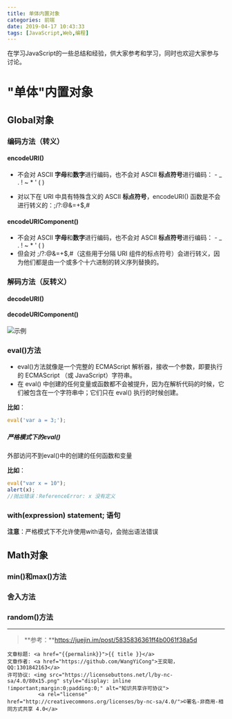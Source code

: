 ```yaml
---
title: 单体内置对象
categories: 前端
date: 2019-04-17 10:43:33
tags: [JavaScript,Web,编程]
---
```

在学习JavaScript的一些总结和经验，供大家参考和学习，同时也欢迎大家参与讨论。

<!--more-->


# "单体"内置对象

## Global对象

### 编码方法（转义）

#### encodeURI()

- 不会对 ASCII **字母**和**数字**进行编码，也不会对 ASCII **标点符号**进行编码： - _ . ! ~ * ' ( ) 

- 对以下在 URI 中具有特殊含义的 ASCII **标点符号**，encodeURI() 函数是不会进行转义的：;/?:@&=+$,#

#### encodeURIComponent()

- 不会对 ASCII **字母**和**数字**进行编码，也不会对 ASCII **标点符号**进行编码： - _ . ! ~ * ' ( ) 
- 但会对   ;/?:@&=+$,#（这些用于分隔 URI 组件的标点符号）会进行转义，因为他们都是由一个或多个十六进制的转义序列替换的。

### 解码方法（反转义）

#### decodeURI()

#### decodeURIComponent()

![示例](https://lc-gold-cdn.xitu.io/6f5dace798f2d7763cc9.png?imageslim )


### eval()方法

-  eval()方法就像是一个完整的 ECMAScript 解析器，接收一个参数，即要执行的 ECMAScript （或 JavaScript）字符串。
- 在 eval() 中创建的任何变量或函数都不会被提升，因为在解析代码的时候，它们被包含在一个字符串中；它们只在 eval() 执行的时候创建。

**比如**：

```javascript
eval('var a = 3;');
```



##### 严格模式下的eval()

外部访问不到eval()中的创建的任何函数和变量

**比如**：

```javascript
eval("var x = 10");
alert(x);
//抛出错误：ReferenceError: x 没有定义
```

### with(expression) statement; 语句

**注意**：严格模式下不允许使用with语句，会抛出语法错误


## Math对象

### min()和max()方法

### 舍入方法

### random()方法

---------------------

> **参考：**https://juejin.im/post/5835836361ff4b0061f38a5d


><span style="font-size:12px">
	文章标题: <a href="{{permalink}}">{{ title }}</a>
	文章作者: <a href="https://github.com/WangYiCong">王奕聪，QQ:1301842163</a>  
	许可协议: <img src="https://licensebuttons.net/l/by-nc-sa/4.0/80x15.png" style="display: inline !important;margin:0;padding:0;" alt="知识共享许可协议">
			  <a rel="license" href="http://creativecommons.org/licenses/by-nc-sa/4.0/">©署名-非商用-相同方式共享 4.0</a>
</span>